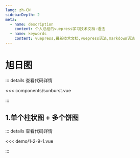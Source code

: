 ```yaml
---
lang: zh-CN
sidebarDepth: 2
meta:
  - name: description
    content: 个人总结的vuepress学习技术文档-语法
  - name: keywords
    content: vuepress,最新技术文档,vuepress语法,markdown语法
---
```


# 旭日图

::: details 查看代码详情

<<< components/sunburst.vue

:::

## 1.单个柱状图 + 多个饼图

  <Container url="https://zhoubichuan.com/resume/?1-2-9-1.vue" />

::: details 查看代码详情

<<< demo/1-2-9-1.vue

:::
